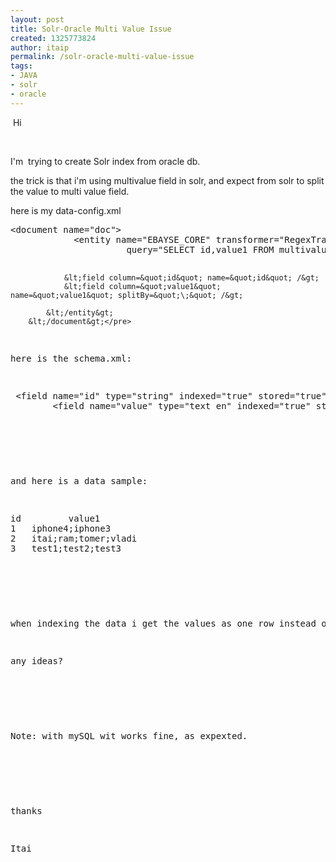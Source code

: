 ```yaml
---
layout: post
title: Solr-Oracle Multi Value Issue
created: 1325773824
author: itaip
permalink: /solr-oracle-multi-value-issue
tags:
- JAVA
- solr
- oracle
---
```

<p>&nbsp;Hi</p>
<p>&nbsp;</p>
<p>I'm &nbsp;trying to create Solr index from oracle db.</p>
<p>the trick is that i'm using multivalue field in solr, and expect from solr to split the value to multi value field.</p>
<p>here is my data-config.xml</p>
<pre title="code" class="brush: xhtml;">
&lt;document name=&quot;doc&quot;&gt;           
            &lt;entity name=&quot;EBAYSE_CORE&quot; transformer=&quot;RegexTransformer&quot;
                      query=&quot;SELECT id,value1 FROM multivalue&quot; &gt;

                &lt;field column=&quot;id&quot; name=&quot;id&quot; /&gt;
                &lt;field column=&quot;value1&quot; name=&quot;value1&quot; splitBy=&quot;\;&quot; /&gt;

            &lt;/entity&gt;
        &lt;/document&gt;</pre>
<p>here is the schema.xml:</p>
<pre title="code" class="brush: xhtml;">
 &lt;field name=&quot;id&quot; type=&quot;string&quot; indexed=&quot;true&quot; stored=&quot;true&quot; required=&quot;true&quot;/&gt;
        &lt;field name=&quot;value&quot; type=&quot;text_en&quot; indexed=&quot;true&quot; stored=&quot;true&quot; required=&quot;false&quot; multiValued=&quot;true&quot;/&gt;</pre>
<p>&nbsp;</p>
<p>and here is a data sample:</p>
<pre title="code" class="brush: java;">
id         value1
1	iphone4;iphone3
2	itai;ram;tomer;vladi
3	test1;test2;test3</pre>
<p>&nbsp;</p>
<p>when indexing the data i get the values as one row instead of seperate by ';'&nbsp;</p>
<p>any ideas?</p>
<p>&nbsp;</p>
<p>Note: with mySQL wit works fine, as expexted.</p>
<p>&nbsp;</p>
<p>thanks</p>
<p>Itai</p>
<p>&nbsp;</p>
